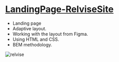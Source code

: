 # [LandingPage-RelviseSite](https://chkkris.github.io/LandingPage-Relvise/)
* Landing page
* Adaptive layout.
* Working with the layout from Figma.
* Using HTML and CSS.
* BEM methodology.
  
![relvise](https://github.com/ChkKris/LandingPage-Relvise/assets/105452997/f45c96f0-c1fb-4b3b-badd-570da1c2df2a)
